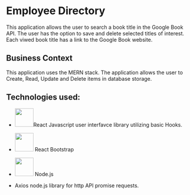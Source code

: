 # Employee Directory

This application allows the user to search a book title in the Google Book API. The user has the option to save and delete selected titles of interest. Each viwed book title has a link to the Google Book website.


## Business Context

This application uses the MERN stack. The application allows the user to Create, Read, Update and Delete items in database storage.  


## Technologies used:
* <img src="https://upload.wikimedia.org/wikipedia/commons/thumb/a/a7/React-icon.svg/1280px-React-icon.svg.png" width=50px height=auto>React Javascript user interfavce library utilizing basic Hooks. 

* <img src="https://encrypted-tbn0.gstatic.com/images?q=tbn%3AANd9GcTzGxyvwAPXQwTMado_3FgMdevhrw_UAzD2bYIH2h891TbqTXPO&usqp=CAU" width=50px height=auto> React Bootstrap

* <img src="https://nodejs.org/static/images/logo.svg" width=50px height=auto> Node.js

* Axios node.js library for http API promise requests. 

